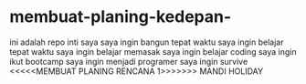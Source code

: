 # membuat-planing-kedepan-
ini adalah repo inti saya 
saya ingin bangun tepat waktu 
saya ingin belajar tepat waktu 
saya ingin belajar memasak
saya ingin belajar coding 
saya ingin ikut bootcamp
saya ingin menjadi programer 
saya ingin survive
<<<<<MEMBUAT PLANING RENCANA 1>>>>>>>
MANDI 
HOLIDAY
